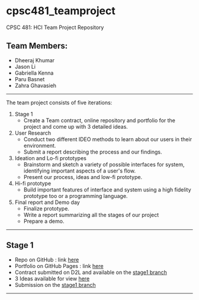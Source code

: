# cpsc481_teamproject
CPSC 481: HCI Team Project Repository

## Team Members:
- Dheeraj Khumar
- Jason Li
- Gabriella Kenna
- Paru Basnet
- Zahra Ghavasieh

---

The team project consists of five iterations:
1. Stage 1
    - Create a Team contract, online repository and portfolio for the project and come up with 3 detailed ideas.
2. User Research
    - Conduct two different IDEO methods to learn about our users in their environment.
    - Submit a report describing the process and our findings.
3. Ideation and Lo-fi prototypes
    - Brainstorm and sketch a variety of possible interfaces for system, identifying important aspects of a user's flow. 
    - Present our process, ideas and low-fi prototype.
4. Hi-fi prototype
    - Build important features of interface and system using a high fidelity prototype too or a programming language.
5. Final report and Demo day
    - Finalize prototype. 
    - Write a report summarizing all the stages of our project 
    - Prepare a demo. 

---

## Stage 1
- Repo on GitHub : link [here](https://github.com/judgyknowitall/cpsc481_teamproject)
- Portfolio on GitHub Pages : link [here](https://judgyknowitall.github.io/cpsc481_teamproject/)
- Contract submitted on D2L and available on the [stage1 branch](https://github.com/judgyknowitall/cpsc481_teamproject/blob/stage1/TeamContract.pdf)
- 3 Ideas available for view [here](https://judgyknowitall.github.io/cpsc481_teamproject/stage_1)
- Submission on the [stage1 branch](https://github.com/judgyknowitall/cpsc481_teamproject/blob/stage1/TeamContract.pdf)

---

